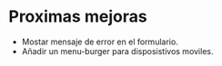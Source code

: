 # Proximas mejoras

- Mostar mensaje de error en el formulario.
- Añadir un menu-burger para disposistivos moviles.
